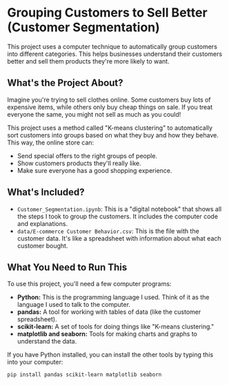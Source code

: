 # Grouping Customers to Sell Better (Customer Segmentation)

This project uses a computer technique to automatically group customers into different categories. This helps businesses understand their customers better and sell them products they're more likely to want.

## What's the Project About?

Imagine you're trying to sell clothes online. Some customers buy lots of expensive items, while others only buy cheap things on sale. If you treat everyone the same, you might not sell as much as you could!

This project uses a method called "K-means clustering" to automatically sort customers into groups based on what they buy and how they behave. This way, the online store can:

* Send special offers to the right groups of people.
* Show customers products they'll really like.
* Make sure everyone has a good shopping experience.

## What's Included?

* `Customer_Segmentation.ipynb`: This is a "digital notebook" that shows all the steps I took to group the customers. It includes the computer code and explanations.
* `data/E-commerce Customer Behavior.csv`: This is the file with the customer data. It's like a spreadsheet with information about what each customer bought.

## What You Need to Run This

To use this project, you'll need a few computer programs:

* **Python:** This is the programming language I used. Think of it as the language I used to talk to the computer.
* **pandas:** A tool for working with tables of data (like the customer spreadsheet).
* **scikit-learn:** A set of tools for doing things like "K-means clustering."
* **matplotlib and seaborn:** Tools for making charts and graphs to understand the data.

If you have Python installed, you can install the other tools by typing this into your computer:

```bash
pip install pandas scikit-learn matplotlib seaborn
